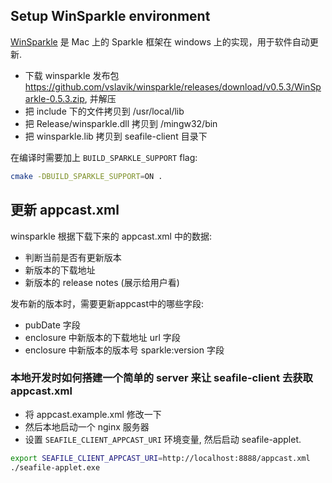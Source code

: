 ## Setup WinSparkle environment

[WinSparkle](https://github.com/vslavik/winsparkle) 是 Mac 上的 Sparkle 框架在 windows 上的实现，用于软件自动更新.

* 下载 winsparkle 发布包  https://github.com/vslavik/winsparkle/releases/download/v0.5.3/WinSparkle-0.5.3.zip, 并解压
* 把 include 下的文件拷贝到 /usr/local/lib
* 把 Release/winsparkle.dll 拷贝到 /mingw32/bin
* 把 winsparkle.lib 拷贝到 seafile-client 目录下

在编译时需要加上 `BUILD_SPARKLE_SUPPORT` flag:
```sh
cmake -DBUILD_SPARKLE_SUPPORT=ON .
```


## 更新 appcast.xml

winsparkle 根据下载下来的 appcast.xml 中的数据:

- 判断当前是否有更新版本
- 新版本的下载地址
- 新版本的 release notes (展示给用户看)

发布新的版本时，需要更新appcast中的哪些字段:

- pubDate 字段
- enclosure 中新版本的下载地址 url 字段
- enclosure 中新版本的版本号 sparkle:version 字段

### 本地开发时如何搭建一个简单的 server 来让 seafile-client 去获取 appcast.xml

- 将 appcast.example.xml 修改一下
- 然后本地启动一个 nginx 服务器
- 设置 `SEAFILE_CLIENT_APPCAST_URI` 环境变量, 然后启动 seafile-applet.

```sh
export SEAFILE_CLIENT_APPCAST_URI=http://localhost:8888/appcast.xml
./seafile-applet.exe
```
